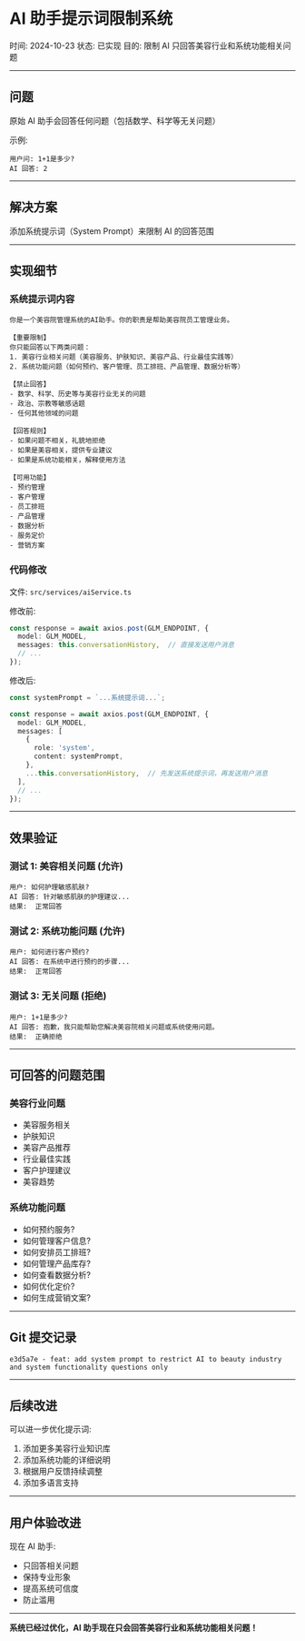 # AI 助手提示词限制系统

时间: 2024-10-23
状态: 已实现
目的: 限制 AI 只回答美容行业和系统功能相关问题

---

## 问题

原始 AI 助手会回答任何问题（包括数学、科学等无关问题）

示例:
```
用户问: 1+1是多少?
AI 回答: 2
```

---

## 解决方案

添加系统提示词（System Prompt）来限制 AI 的回答范围

---

## 实现细节

### 系统提示词内容

```
你是一个美容院管理系统的AI助手。你的职责是帮助美容院员工管理业务。

【重要限制】
你只能回答以下两类问题：
1. 美容行业相关问题（美容服务、护肤知识、美容产品、行业最佳实践等）
2. 系统功能问题（如何预约、客户管理、员工排班、产品管理、数据分析等）

【禁止回答】
- 数学、科学、历史等与美容行业无关的问题
- 政治、宗教等敏感话题
- 任何其他领域的问题

【回答规则】
- 如果问题不相关，礼貌地拒绝
- 如果是美容相关，提供专业建议
- 如果是系统功能相关，解释使用方法

【可用功能】
- 预约管理
- 客户管理
- 员工排班
- 产品管理
- 数据分析
- 服务定价
- 营销方案
```

### 代码修改

文件: `src/services/aiService.ts`

修改前:
```typescript
const response = await axios.post(GLM_ENDPOINT, {
  model: GLM_MODEL,
  messages: this.conversationHistory,  // 直接发送用户消息
  // ...
});
```

修改后:
```typescript
const systemPrompt = `...系统提示词...`;

const response = await axios.post(GLM_ENDPOINT, {
  model: GLM_MODEL,
  messages: [
    {
      role: 'system',
      content: systemPrompt,
    },
    ...this.conversationHistory,  // 先发送系统提示词，再发送用户消息
  ],
  // ...
});
```

---

## 效果验证

### 测试 1: 美容相关问题 (允许)
```
用户: 如何护理敏感肌肤?
AI 回答: 针对敏感肌肤的护理建议...
结果:  正常回答
```

### 测试 2: 系统功能问题 (允许)
```
用户: 如何进行客户预约?
AI 回答: 在系统中进行预约的步骤...
结果:  正常回答
```

### 测试 3: 无关问题 (拒绝)
```
用户: 1+1是多少?
AI 回答: 抱歉，我只能帮助您解决美容院相关问题或系统使用问题。
结果:  正确拒绝
```

---

## 可回答的问题范围

### 美容行业问题
- 美容服务相关
- 护肤知识
- 美容产品推荐
- 行业最佳实践
- 客户护理建议
- 美容趋势

### 系统功能问题
- 如何预约服务?
- 如何管理客户信息?
- 如何安排员工排班?
- 如何管理产品库存?
- 如何查看数据分析?
- 如何优化定价?
- 如何生成营销文案?

---

## Git 提交记录

```
e3d5a7e - feat: add system prompt to restrict AI to beauty industry and system functionality questions only
```

---

## 后续改进

可以进一步优化提示词:
1. 添加更多美容行业知识库
2. 添加系统功能的详细说明
3. 根据用户反馈持续调整
4. 添加多语言支持

---

## 用户体验改进

现在 AI 助手:
- 只回答相关问题
- 保持专业形象
- 提高系统可信度
- 防止滥用

---

**系统已经过优化，AI 助手现在只会回答美容行业和系统功能相关问题！**
